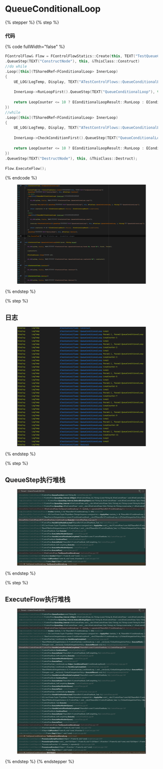# QueueConditionalLoop

{% stepper %}
{% step %}
### 代码

{% code fullWidth="false" %}
```cpp
FControlFlow& Flow = FControlFlowStatics::Create(this, TEXT("TestQueueConditionalLoop"))
.QueueStep(TEXT("ConstructNode"), this, &ThisClass::Construct)
//do while
.Loop([this](TSharedRef<FConditionalLoop> InnerLoop)
{
	UE_LOG(LogTemp, Display, TEXT("ATestControlFlows::QueueConditionalLoop Loop1"));

	InnerLoop->RunLoopFirst().QueueStep(TEXT("QueueConditionalLoop"), this, &ThisClass::QueueConditionalLoop, 1, FString("QueueConditionalLoop"));
	
	return LoopCounter <= 10 ? EConditionalLoopResult::RunLoop : EConditionalLoopResult::LoopFinished;
})
//while
.Loop([this](TSharedRef<FConditionalLoop> InnerLoop)
{
	UE_LOG(LogTemp, Display, TEXT("ATestControlFlows::QueueConditionalLoop Loop2"));
	
	InnerLoop->CheckConditionFirst().QueueStep(TEXT("QueueConditionalLoop"), this, &ThisClass::QueueConditionalLoop, 1, FString("QueueConditionalLoop"));
	
	return LoopCounter <= 10 ? EConditionalLoopResult::RunLoop : EConditionalLoopResult::LoopFinished;
})
.QueueStep(TEXT("DestructNode"), this, &ThisClass::Destruct);

Flow.ExecuteFlow();
```
{% endcode %}

<figure><img src="../../.gitbook/assets/image (22).png" alt=""><figcaption></figcaption></figure>
{% endstep %}

{% step %}
## 日志

<figure><img src="../../.gitbook/assets/image.png" alt=""><figcaption></figcaption></figure>
{% endstep %}

{% step %}
## QueueStep执行堆栈

<figure><img src="../../.gitbook/assets/image (1).png" alt=""><figcaption></figcaption></figure>
{% endstep %}

{% step %}
## ExecuteFlow执行堆栈

<figure><img src="../../.gitbook/assets/image (2).png" alt=""><figcaption></figcaption></figure>
{% endstep %}
{% endstepper %}
